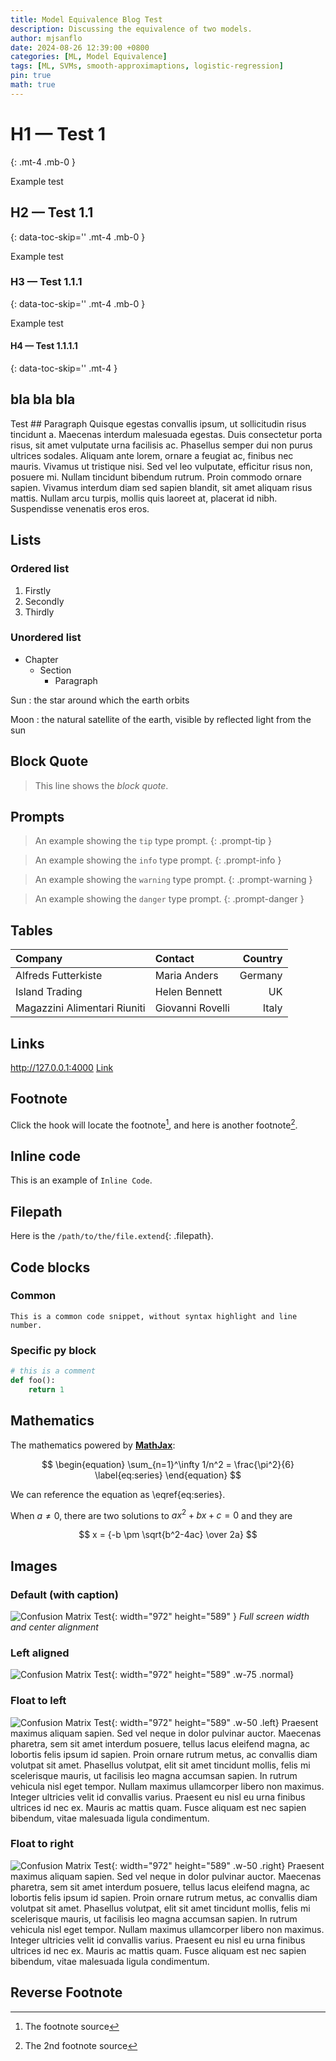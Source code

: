 ```yaml
---
title: Model Equivalence Blog Test
description: Discussing the equivalence of two models.
author: mjsanflo
date: 2024-08-26 12:39:00 +0800
categories: [ML, Model Equivalence]
tags: [ML, SVMs, smooth-approximaptions, logistic-regression]
pin: true
math: true
---
```



<!-- markdownlint-capture -->
<!-- markdownlint-disable -->
# H1 — Test 1
{: .mt-4 .mb-0 }

Example test

## H2 — Test 1.1
{: data-toc-skip='' .mt-4 .mb-0 }

Example test

### H3 — Test 1.1.1
{: data-toc-skip='' .mt-4 .mb-0 }

Example test

#### H4 — Test 1.1.1.1
{: data-toc-skip='' .mt-4 }
<!-- markdownlint-restore -->


## bla bla bla

Test ## Paragraph Quisque egestas convallis ipsum, ut sollicitudin risus tincidunt a. Maecenas interdum malesuada egestas. Duis consectetur porta risus, sit amet vulputate urna facilisis ac. Phasellus semper dui non purus ultrices sodales. Aliquam ante lorem, ornare a feugiat ac, finibus nec mauris. Vivamus ut tristique nisi. Sed vel leo vulputate, efficitur risus non, posuere mi. Nullam tincidunt bibendum rutrum. Proin commodo ornare sapien. Vivamus interdum diam sed sapien blandit, sit amet aliquam risus mattis. Nullam arcu turpis, mollis quis laoreet at, placerat id nibh. Suspendisse venenatis eros eros.


## Lists

### Ordered list

1. Firstly
2. Secondly
3. Thirdly


### Unordered list

- Chapter
  - Section
    - Paragraph


Sun
: the star around which the earth orbits

Moon
: the natural satellite of the earth, visible by reflected light from the sun

## Block Quote

> This line shows the _block quote_.

## Prompts

<!-- markdownlint-capture -->
<!-- markdownlint-disable -->
> An example showing the `tip` type prompt.
{: .prompt-tip }

> An example showing the `info` type prompt.
{: .prompt-info }

> An example showing the `warning` type prompt.
{: .prompt-warning }

> An example showing the `danger` type prompt.
{: .prompt-danger }
<!-- markdownlint-restore -->

## Tables

| Company                      | Contact          | Country |
| :--------------------------- | :--------------- | ------: |
| Alfreds Futterkiste          | Maria Anders     | Germany |
| Island Trading               | Helen Bennett    |      UK |
| Magazzini Alimentari Riuniti | Giovanni Rovelli |   Italy |



## Links

<http://127.0.0.1:4000>
[Link](http://127.0.0.1:4000)

## Footnote

Click the hook will locate the footnote[^footnote], and here is another footnote[^fn-nth-2].

## Inline code

This is an example of `Inline Code`.

## Filepath

Here is the `/path/to/the/file.extend`{: .filepath}.

## Code blocks

### Common

```text
This is a common code snippet, without syntax highlight and line number.
```


### Specific py block

```python
# this is a comment
def foo():
    return 1
```


## Mathematics

The mathematics powered by [**MathJax**](https://www.mathjax.org/):

$$
\begin{equation}
  \sum_{n=1}^\infty 1/n^2 = \frac{\pi^2}{6}
  \label{eq:series}
\end{equation}
$$

We can reference the equation as \eqref{eq:series}.

When $a \ne 0$, there are two solutions to $ax^2 + bx + c = 0$ and they are

$$ x = {-b \pm \sqrt{b^2-4ac} \over 2a} $$


## Images

### Default (with caption)
![Confusion Matrix Test](_posts/01_con_matrix_test.png){: width="972" height="589" }
_Full screen width and center alignment_


### Left aligned

![Confusion Matrix Test](_posts/01_con_matrix_test.png){: width="972" height="589" .w-75 .normal}



### Float to left

![Confusion Matrix Test](_posts/blog_image_test.png){: width="972" height="589" .w-50 .left}
Praesent maximus aliquam sapien. Sed vel neque in dolor pulvinar auctor. Maecenas pharetra, sem sit amet interdum posuere, tellus lacus eleifend magna, ac lobortis felis ipsum id sapien. Proin ornare rutrum metus, ac convallis diam volutpat sit amet. Phasellus volutpat, elit sit amet tincidunt mollis, felis mi scelerisque mauris, ut facilisis leo magna accumsan sapien. In rutrum vehicula nisl eget tempor. Nullam maximus ullamcorper libero non maximus. Integer ultricies velit id convallis varius. Praesent eu nisl eu urna finibus ultrices id nec ex. Mauris ac mattis quam. Fusce aliquam est nec sapien bibendum, vitae malesuada ligula condimentum.

### Float to right

![Confusion Matrix Test](_posts/blog_image_test.png){: width="972" height="589" .w-50 .right}
Praesent maximus aliquam sapien. Sed vel neque in dolor pulvinar auctor. Maecenas pharetra, sem sit amet interdum posuere, tellus lacus eleifend magna, ac lobortis felis ipsum id sapien. Proin ornare rutrum metus, ac convallis diam volutpat sit amet. Phasellus volutpat, elit sit amet tincidunt mollis, felis mi scelerisque mauris, ut facilisis leo magna accumsan sapien. In rutrum vehicula nisl eget tempor. Nullam maximus ullamcorper libero non maximus. Integer ultricies velit id convallis varius. Praesent eu nisl eu urna finibus ultrices id nec ex. Mauris ac mattis quam. Fusce aliquam est nec sapien bibendum, vitae malesuada ligula condimentum.


## Reverse Footnote

[^footnote]: The footnote source
[^fn-nth-2]: The 2nd footnote source